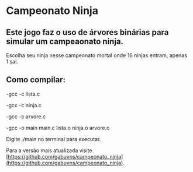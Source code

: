 # Campeonato Ninja

## Este jogo faz o uso de árvores binárias para simular um campeaonato ninja.
Escolha seu ninja nesse campeonato mortal onde 16 ninjas entram, apenas 1 sai.

## Como compilar:
-gcc -c lista.c

-gcc -c ninja.c

-gcc -c arvore.c

-gcc -o main main.c lista.o ninja.o arvore.o

Digite ./main no terminal para executar.







Para a versão mais atualizada visite  [https://github.com/gabuvns/campeonato_ninja](https://github.com/gabuvns/campeonato_ninja).